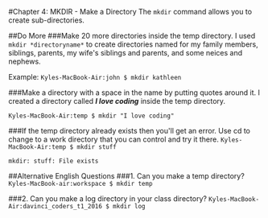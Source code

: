 #Chapter 4: MKDIR - Make a Directory
The `mkdir` command allows you to create sub-directories.

##Do More
###Make 20 more directories inside the temp directory.
I used `mkdir *directoryname*` to create directories named for my family members, siblings, parents, my wife's siblings and parents, and some neices and nephews.

Example: `Kyles-MacBook-Air:john $ mkdir kathleen`

###Make a directory with a space in the name by putting quotes around it.
I created a directory called ***I love coding*** inside the temp directory.

`Kyles-MacBook-Air:temp $ mkdir "I love coding"`

###If the temp directory already exists then you'll get an error. Use cd to change to a work directory that you can control and try it there.
`Kyles-MacBook-Air:temp $ mkdir stuff`

`mkdir: stuff: File exists`


##Alternative English Questions
###1. Can you make a temp directory?
`Kyles-MacBook-air:workspace $ mkdir temp`

###2. Can you make a log directory in your class directory?
`Kyles-MacBook-Air:davinci_coders_t1_2016 $ mkdir log`
